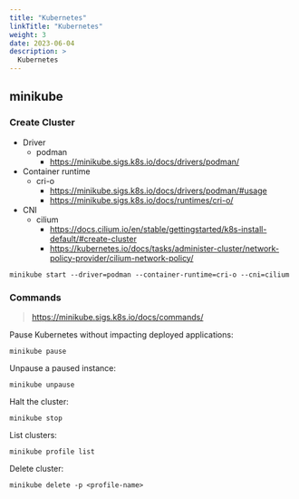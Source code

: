 ```yaml
---
title: "Kubernetes"
linkTitle: "Kubernetes"
weight: 3
date: 2023-06-04
description: >
  Kubernetes
---
```


## minikube

### Create Cluster

* Driver
  * podman
    * https://minikube.sigs.k8s.io/docs/drivers/podman/
* Container runtime
  * cri-o
    * https://minikube.sigs.k8s.io/docs/drivers/podman/#usage
    * https://minikube.sigs.k8s.io/docs/runtimes/cri-o/
* CNI
  * cilium
    * https://docs.cilium.io/en/stable/gettingstarted/k8s-install-default/#create-cluster
    * https://kubernetes.io/docs/tasks/administer-cluster/network-policy-provider/cilium-network-policy/

```shell
minikube start --driver=podman --container-runtime=cri-o --cni=cilium
```

### Commands
> https://minikube.sigs.k8s.io/docs/commands/

Pause Kubernetes without impacting deployed applications:
```shell
minikube pause
```
Unpause a paused instance:
```shell
minikube unpause
```

Halt the cluster:
```shell
minikube stop
```

List clusters:
```shell
minikube profile list
```

Delete cluster:
```shell
minikube delete -p <profile-name>
```